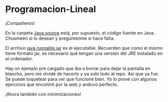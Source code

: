 # Programacion-Lineal

¡Compañeros!

En la carpeta [Java source](https://github.com/mnajle/Programacion-Lineal/tree/master/Java%20source) está, por supuesto, el código fuente en Java. Chusmeen si lo desean y pregúntenme si hace falta.

El archivo [java runnable.jar](https://github.com/mnajle/Programacion-Lineal/blob/master/java%20runnable.jar) es el ejecutable. Recuerden que como el mismo tiene formato jar, es necesario que tengan una versión del JRE instalado en el ordenador.

Hay un ejemplo pre cargado que iba a borrar para dejar la pantalla en blancho, pero me olvidé de hacerlo y ya subí todo al repo. Así que ya fue. Se puede toquetear para ver que funcione bien. Yo lo prové con algunos ejercicios que encontré por la web y anduvo perfecto.

¡Ahora también con minimizaciones!
